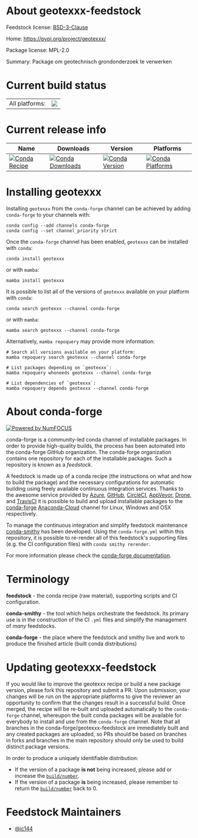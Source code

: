 About geotexxx-feedstock
========================

Feedstock license: [BSD-3-Clause](https://github.com/conda-forge/geotexxx-feedstock/blob/main/LICENSE.txt)

Home: https://pypi.org/project/geotexxx/

Package license: MPL-2.0

Summary: Package om geotechnisch grondonderzoek te verwerken

Current build status
====================


<table><tr><td>All platforms:</td>
    <td>
      <a href="https://dev.azure.com/conda-forge/feedstock-builds/_build/latest?definitionId=19136&branchName=main">
        <img src="https://dev.azure.com/conda-forge/feedstock-builds/_apis/build/status/geotexxx-feedstock?branchName=main">
      </a>
    </td>
  </tr>
</table>

Current release info
====================

| Name | Downloads | Version | Platforms |
| --- | --- | --- | --- |
| [![Conda Recipe](https://img.shields.io/badge/recipe-geotexxx-green.svg)](https://anaconda.org/conda-forge/geotexxx) | [![Conda Downloads](https://img.shields.io/conda/dn/conda-forge/geotexxx.svg)](https://anaconda.org/conda-forge/geotexxx) | [![Conda Version](https://img.shields.io/conda/vn/conda-forge/geotexxx.svg)](https://anaconda.org/conda-forge/geotexxx) | [![Conda Platforms](https://img.shields.io/conda/pn/conda-forge/geotexxx.svg)](https://anaconda.org/conda-forge/geotexxx) |

Installing geotexxx
===================

Installing `geotexxx` from the `conda-forge` channel can be achieved by adding `conda-forge` to your channels with:

```
conda config --add channels conda-forge
conda config --set channel_priority strict
```

Once the `conda-forge` channel has been enabled, `geotexxx` can be installed with `conda`:

```
conda install geotexxx
```

or with `mamba`:

```
mamba install geotexxx
```

It is possible to list all of the versions of `geotexxx` available on your platform with `conda`:

```
conda search geotexxx --channel conda-forge
```

or with `mamba`:

```
mamba search geotexxx --channel conda-forge
```

Alternatively, `mamba repoquery` may provide more information:

```
# Search all versions available on your platform:
mamba repoquery search geotexxx --channel conda-forge

# List packages depending on `geotexxx`:
mamba repoquery whoneeds geotexxx --channel conda-forge

# List dependencies of `geotexxx`:
mamba repoquery depends geotexxx --channel conda-forge
```


About conda-forge
=================

[![Powered by
NumFOCUS](https://img.shields.io/badge/powered%20by-NumFOCUS-orange.svg?style=flat&colorA=E1523D&colorB=007D8A)](https://numfocus.org)

conda-forge is a community-led conda channel of installable packages.
In order to provide high-quality builds, the process has been automated into the
conda-forge GitHub organization. The conda-forge organization contains one repository
for each of the installable packages. Such a repository is known as a *feedstock*.

A feedstock is made up of a conda recipe (the instructions on what and how to build
the package) and the necessary configurations for automatic building using freely
available continuous integration services. Thanks to the awesome service provided by
[Azure](https://azure.microsoft.com/en-us/services/devops/), [GitHub](https://github.com/),
[CircleCI](https://circleci.com/), [AppVeyor](https://www.appveyor.com/),
[Drone](https://cloud.drone.io/welcome), and [TravisCI](https://travis-ci.com/)
it is possible to build and upload installable packages to the
[conda-forge](https://anaconda.org/conda-forge) [Anaconda-Cloud](https://anaconda.org/)
channel for Linux, Windows and OSX respectively.

To manage the continuous integration and simplify feedstock maintenance
[conda-smithy](https://github.com/conda-forge/conda-smithy) has been developed.
Using the ``conda-forge.yml`` within this repository, it is possible to re-render all of
this feedstock's supporting files (e.g. the CI configuration files) with ``conda smithy rerender``.

For more information please check the [conda-forge documentation](https://conda-forge.org/docs/).

Terminology
===========

**feedstock** - the conda recipe (raw material), supporting scripts and CI configuration.

**conda-smithy** - the tool which helps orchestrate the feedstock.
                   Its primary use is in the construction of the CI ``.yml`` files
                   and simplify the management of *many* feedstocks.

**conda-forge** - the place where the feedstock and smithy live and work to
                  produce the finished article (built conda distributions)


Updating geotexxx-feedstock
===========================

If you would like to improve the geotexxx recipe or build a new
package version, please fork this repository and submit a PR. Upon submission,
your changes will be run on the appropriate platforms to give the reviewer an
opportunity to confirm that the changes result in a successful build. Once
merged, the recipe will be re-built and uploaded automatically to the
`conda-forge` channel, whereupon the built conda packages will be available for
everybody to install and use from the `conda-forge` channel.
Note that all branches in the conda-forge/geotexxx-feedstock are
immediately built and any created packages are uploaded, so PRs should be based
on branches in forks and branches in the main repository should only be used to
build distinct package versions.

In order to produce a uniquely identifiable distribution:
 * If the version of a package **is not** being increased, please add or increase
   the [``build/number``](https://docs.conda.io/projects/conda-build/en/latest/resources/define-metadata.html#build-number-and-string).
 * If the version of a package **is** being increased, please remember to return
   the [``build/number``](https://docs.conda.io/projects/conda-build/en/latest/resources/define-metadata.html#build-number-and-string)
   back to 0.

Feedstock Maintainers
=====================

* [@ic144](https://github.com/ic144/)

